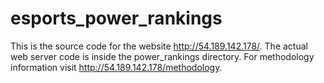 # esports_power_rankings
This is the source code for the website http://54.189.142.178/.
The actual web server code is inside the power_rankings directory.
For methodology information visit http://54.189.142.178/methodology.
